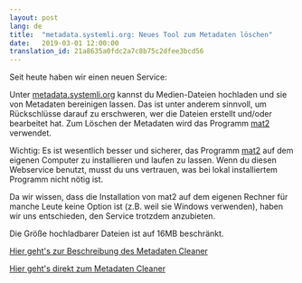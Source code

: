 ```yaml
---
layout: post
lang: de
title:  "metadata.systemli.org: Neues Tool zum Metadaten löschen"
date:   2019-03-01 12:00:00
translation_id: 21a8635a0fdc2a7c8b75c2dfee3bcd56
---
```


<p>Seit heute haben wir einen neuen Service:</p>

<p>Unter <a target="_blank" href="https://metadata.systemli.org/">metadata.systemli.org</a> kannst du Medien-Dateien hochladen und sie von Metadaten bereinigen lassen. Das ist unter anderem sinnvoll, um Rückschlüsse darauf zu erschweren, wer die Dateien erstellt und/oder bearbeitet hat. Zum Löschen der Metadaten wird das Programm <a href target="_blank" href="https://0xacab.org/jvoisin/mat2">mat2</a> verwendet.</p>

<p>Wichtig: Es ist wesentlich besser und sicherer, das Programm <a href target="_blank" href="https://0xacab.org/jvoisin/mat2">mat2</a> auf dem eigenen Computer zu installieren und laufen zu lassen. Wenn du diesen Webservice benutzt, musst du uns vertrauen, was bei lokal installiertem Programm nicht nötig ist.</p>

<p>Da wir wissen, dass die Installation von mat2 auf dem eigenen Rechner für manche Leute keine Option ist (z.B. weil sie Windows verwenden), haben wir uns entschieden, den Service trotzdem anzubieten.</p>

<p>Die Größe hochladbarer Dateien ist auf 16MB beschränkt.</p>

<p><a href="/service/metadata.html">Hier geht's zur Beschreibung des Metadaten Cleaner</a></p>

<p><a target="_blank" href="https://metadata.systemli.org">Hier geht's direkt zum Metadaten Cleaner</a></p>
